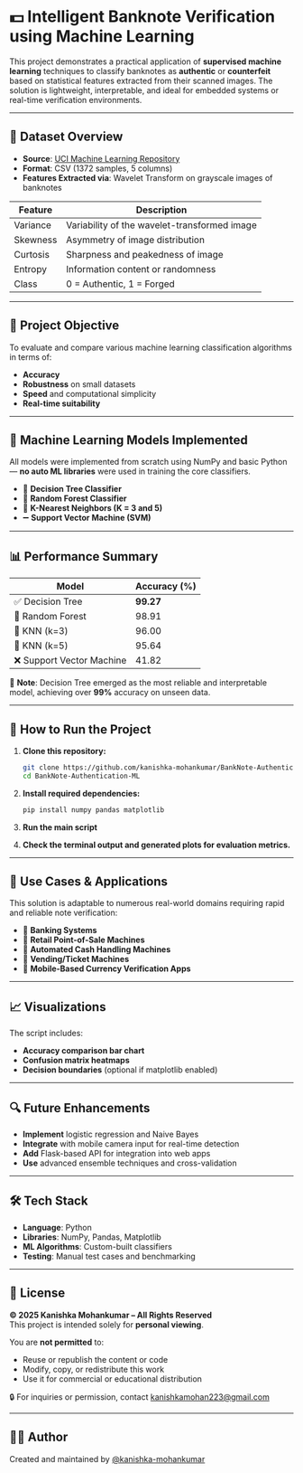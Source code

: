 # 💵 Intelligent Banknote Verification using Machine Learning

This project demonstrates a practical application of **supervised machine learning** techniques to classify banknotes as **authentic** or **counterfeit** based on statistical features extracted from their scanned images. The solution is lightweight, interpretable, and ideal for embedded systems or real-time verification environments.

---

## 📁 Dataset Overview

- **Source**: [UCI Machine Learning Repository](https://archive.ics.uci.edu/ml/datasets/banknote+authentication)  
- **Format**: CSV (1372 samples, 5 columns)  
- **Features Extracted via**: Wavelet Transform on grayscale images of banknotes

| Feature        | Description                                   |
|----------------|-----------------------------------------------|
| Variance       | Variability of the wavelet-transformed image  |
| Skewness       | Asymmetry of image distribution               |
| Curtosis       | Sharpness and peakedness of image             |
| Entropy        | Information content or randomness             |
| Class          | 0 = Authentic, 1 = Forged                     |

---

## 🧠 Project Objective

To evaluate and compare various machine learning classification algorithms in terms of:
- **Accuracy**
- **Robustness** on small datasets
- **Speed** and computational simplicity
- **Real-time suitability**

---

## 🤖 Machine Learning Models Implemented

All models were implemented from scratch using NumPy and basic Python — **no auto ML libraries** were used in training the core classifiers.

- 🌳 **Decision Tree Classifier**  
- 🌲 **Random Forest Classifier**  
- 📍 **K-Nearest Neighbors (K = 3 and 5)**  
- ➖ **Support Vector Machine (SVM)**

---

## 📊 Performance Summary

| Model                    | Accuracy (%) |
|-------------------------|--------------|
| ✅ Decision Tree         | **99.27**    |
| 🌲 Random Forest         | 98.91        |
| 📍 KNN (k=3)             | 96.00        |
| 📍 KNN (k=5)             | 95.64        |
| ❌ Support Vector Machine| 41.82        |

📌 **Note**: Decision Tree emerged as the most reliable and interpretable model, achieving over **99%** accuracy on unseen data.

---

## 🧪 How to Run the Project

1. **Clone this repository:**
   ```bash
   git clone https://github.com/kanishka-mohankumar/BankNote-Authentication-ML.git
   cd BankNote-Authentication-ML
   ```

2. **Install required dependencies:**
   ```bash
   pip install numpy pandas matplotlib
   ```

3. **Run the main script**
 

4. **Check the terminal output and generated plots for evaluation metrics.**

---

## 📌 Use Cases & Applications

This solution is adaptable to numerous real-world domains requiring rapid and reliable note verification:

- 🏦 **Banking Systems**
- 🏪 **Retail Point-of-Sale Machines**
- 🤖 **Automated Cash Handling Machines**
- 🎫 **Vending/Ticket Machines**
- 📱 **Mobile-Based Currency Verification Apps**

---

## 📈 Visualizations

The script includes:
- **Accuracy comparison bar chart**
- **Confusion matrix heatmaps**
- **Decision boundaries** (optional if matplotlib enabled)

---

## 🔍 Future Enhancements

- **Implement** logistic regression and Naive Bayes
- **Integrate** with mobile camera input for real-time detection
- **Add** Flask-based API for integration into web apps
- **Use** advanced ensemble techniques and cross-validation

---

## 🛠️ Tech Stack

- **Language**: Python
- **Libraries**: NumPy, Pandas, Matplotlib
- **ML Algorithms**: Custom-built classifiers
- **Testing**: Manual test cases and benchmarking

---

## 🪪 License
**© 2025 Kanishka Mohankumar – All Rights Reserved**  
This project is intended solely for **personal viewing**.  

You are **not permitted** to:  
- Reuse or republish the content or code  
- Modify, copy, or redistribute this work  
- Use it for commercial or educational distribution  

🔒 For inquiries or permission, contact [kanishkamohan223@gmail.com](mailto:kanishkamohan223@gmail.com)


---

## 👨‍💻 Author

Created and maintained by [@kanishka-mohankumar](https://github.com/kanishka-mohankumar)

